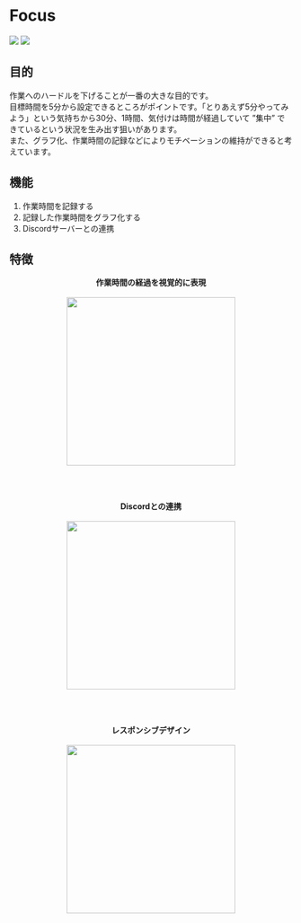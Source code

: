 # Focus 

![](https://img.shields.io/badge/React-18.2.0-1C9BF0.svg)
![](https://img.shields.io/badge/firebase-9.17.1-orange.svg)


## 目的
作業へのハードルを下げることが一番の大きな目的です。<br>
目標時間を5分から設定できるところがポイントです。「とりあえず5分やってみよう」という気持ちから30分、1時間、気付けは時間が経過していて ”集中” できているという状況を生み出す狙いがあります。<br>
また、グラフ化、作業時間の記録などによりモチベーションの維持ができると考えています。

## 機能
1. 作業時間を記録する
2. 記録した作業時間をグラフ化する
3. Discordサーバーとの連携

## 特徴
<p align="center">
<b>作業時間の経過を視覚的に表現</b>　<br><br>
<img src="https://user-images.githubusercontent.com/92037081/221887563-0093fb53-8417-41ed-8b6c-d3517e5e9e8f.png" width="300" >
</p><br><br>
<p align="center">
<b>Discordとの連携</b>　<br><br>
<img src="https://user-images.githubusercontent.com/92037081/221893405-822b08ec-8e10-42e7-b238-5fa10809a6e4.png" width="300" >
</p>
</p><br><br>
<p align="center">
<b>レスポンシブデザイン</b>　<br><br>
<img src="https://user-images.githubusercontent.com/92037081/222885724-d22e467e-c000-40bc-817d-42e271251f72.gif" width="300" >
<br><br>



